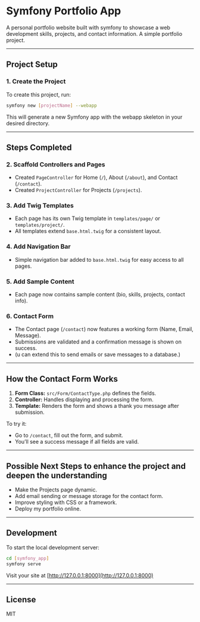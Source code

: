# Symfony Portfolio App

A personal portfolio website built with symfony to showcase a web development skills, projects, and contact information. A simple portfolio project.

---

## Project Setup

### 1. Create the Project

To create this project, run:

```bash
symfony new [projectName] --webapp
```

This will generate a new Symfony app with the webapp skeleton in your desired directory.

---

## Steps Completed


### 2. Scaffold Controllers and Pages
- Created `PageController` for Home (`/`), About (`/about`), and Contact (`/contact`).
- Created `ProjectController` for Projects (`/projects`).

### 3. Add Twig Templates
- Each page has its own Twig template in `templates/page/` or `templates/project/`.
- All templates extend `base.html.twig` for a consistent layout.

### 4. Add Navigation Bar
- Simple navigation bar added to `base.html.twig` for easy access to all pages.

### 5. Add Sample Content
- Each page now contains sample content (bio, skills, projects, contact info).

### 6. Contact Form
- The Contact page (`/contact`) now features a working form (Name, Email, Message).
- Submissions are validated and a confirmation message is shown on success.
- (u can extend this to send emails or save messages to a database.)

---

## How the Contact Form Works

1. **Form Class:** `src/Form/ContactType.php` defines the fields.
2. **Controller:** Handles displaying and processing the form.
3. **Template:** Renders the form and shows a thank you message after submission.

To try it:
- Go to `/contact`, fill out the form, and submit.
- You’ll see a success message if all fields are valid.

---

## Possible Next Steps to enhance the project and deepen the understanding
- Make the Projects page dynamic.
- Add email sending or message storage for the contact form.
- Improve styling with CSS or a framework.
- Deploy my portfolio online.

---

## Development

To start the local development server:

```bash
cd [symfony_app]
symfony serve
```

Visit your site at [http://127.0.0.1:8000](http://127.0.0.1:8000)

---

## License
MIT
